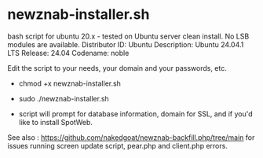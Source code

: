 # newznab-installer.sh
bash script for ubuntu 20.x - tested on Ubuntu server clean install.
No LSB modules are available.
Distributor ID: Ubuntu
Description:    Ubuntu 24.04.1 LTS
Release:        24.04
Codename:       noble

Edit the script to your needs, your domain and your passwords, etc.
* chmod +x newznab-installer.sh
* sudo ./newznab-installer.sh

* script will prompt for database information, domain for SSL, and if you'd like to install SpotWeb.


See also : https://github.com/nakedgoat/newznab-backfill.php/tree/main
for issues running screen update script, pear.php and client.php errors.

